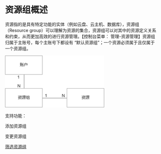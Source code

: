 # 资源组概述

资源指的是具有特定功能的实体（例如云盘、云主机、数据库），资源组（Resource group）可以理解为资源的集合，资源组可以对其中的资源定义关系和约束，从而更加高效的进行资源管理。【控制台菜单： 管理-资源管理】资源组归属于主账号，每个主账号下都设有 “默认资源组”；一个资源必须属于且仅属于一个资源组。

![sdsd](../../../../../image/Elastic-Compute/Virtual-Machine/1.png)

支持功能：

添加资源组

变更资源组

[筛选资源组](https://www.jdcloud.com/)
